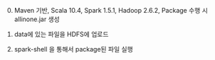 0. Maven 기반, Scala 10.4, Spark 1.5.1, Hadoop 2.6.2, Package 수행 시 allinone.jar 생성

1. data에 있는 파일을 HDFS에 업로드

2. spark-shell 을 통해서 package된 파일 실행 